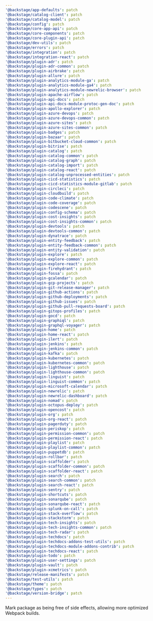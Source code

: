 ```yaml
---
'@backstage/app-defaults': patch
'@backstage/catalog-client': patch
'@backstage/catalog-model': patch
'@backstage/config': patch
'@backstage/core-app-api': patch
'@backstage/core-components': patch
'@backstage/core-plugin-api': patch
'@backstage/dev-utils': patch
'@backstage/errors': patch
'@backstage/integration': patch
'@backstage/integration-react': patch
'@backstage/plugin-adr': patch
'@backstage/plugin-adr-common': patch
'@backstage/plugin-airbrake': patch
'@backstage/plugin-allure': patch
'@backstage/plugin-analytics-module-ga': patch
'@backstage/plugin-analytics-module-ga4': patch
'@backstage/plugin-analytics-module-newrelic-browser': patch
'@backstage/plugin-apache-airflow': patch
'@backstage/plugin-api-docs': patch
'@backstage/plugin-api-docs-module-protoc-gen-doc': patch
'@backstage/plugin-apollo-explorer': patch
'@backstage/plugin-azure-devops': patch
'@backstage/plugin-azure-devops-common': patch
'@backstage/plugin-azure-sites': patch
'@backstage/plugin-azure-sites-common': patch
'@backstage/plugin-badges': patch
'@backstage/plugin-bazaar': patch
'@backstage/plugin-bitbucket-cloud-common': patch
'@backstage/plugin-bitrise': patch
'@backstage/plugin-catalog': patch
'@backstage/plugin-catalog-common': patch
'@backstage/plugin-catalog-graph': patch
'@backstage/plugin-catalog-import': patch
'@backstage/plugin-catalog-react': patch
'@backstage/plugin-catalog-unprocessed-entities': patch
'@backstage/plugin-cicd-statistics': patch
'@backstage/plugin-cicd-statistics-module-gitlab': patch
'@backstage/plugin-circleci': patch
'@backstage/plugin-cloudbuild': patch
'@backstage/plugin-code-climate': patch
'@backstage/plugin-code-coverage': patch
'@backstage/plugin-codescene': patch
'@backstage/plugin-config-schema': patch
'@backstage/plugin-cost-insights': patch
'@backstage/plugin-cost-insights-common': patch
'@backstage/plugin-devtools': patch
'@backstage/plugin-devtools-common': patch
'@backstage/plugin-dynatrace': patch
'@backstage/plugin-entity-feedback': patch
'@backstage/plugin-entity-feedback-common': patch
'@backstage/plugin-entity-validation': patch
'@backstage/plugin-explore': patch
'@backstage/plugin-explore-common': patch
'@backstage/plugin-explore-react': patch
'@backstage/plugin-firehydrant': patch
'@backstage/plugin-fossa': patch
'@backstage/plugin-gcalendar': patch
'@backstage/plugin-gcp-projects': patch
'@backstage/plugin-git-release-manager': patch
'@backstage/plugin-github-actions': patch
'@backstage/plugin-github-deployments': patch
'@backstage/plugin-github-issues': patch
'@backstage/plugin-github-pull-requests-board': patch
'@backstage/plugin-gitops-profiles': patch
'@backstage/plugin-gocd': patch
'@backstage/plugin-graphiql': patch
'@backstage/plugin-graphql-voyager': patch
'@backstage/plugin-home': patch
'@backstage/plugin-home-react': patch
'@backstage/plugin-ilert': patch
'@backstage/plugin-jenkins': patch
'@backstage/plugin-jenkins-common': patch
'@backstage/plugin-kafka': patch
'@backstage/plugin-kubernetes': patch
'@backstage/plugin-kubernetes-common': patch
'@backstage/plugin-lighthouse': patch
'@backstage/plugin-lighthouse-common': patch
'@backstage/plugin-linguist': patch
'@backstage/plugin-linguist-common': patch
'@backstage/plugin-microsoft-calendar': patch
'@backstage/plugin-newrelic': patch
'@backstage/plugin-newrelic-dashboard': patch
'@backstage/plugin-nomad': patch
'@backstage/plugin-octopus-deploy': patch
'@backstage/plugin-opencost': patch
'@backstage/plugin-org': patch
'@backstage/plugin-org-react': patch
'@backstage/plugin-pagerduty': patch
'@backstage/plugin-periskop': patch
'@backstage/plugin-permission-common': patch
'@backstage/plugin-permission-react': patch
'@backstage/plugin-playlist': patch
'@backstage/plugin-playlist-common': patch
'@backstage/plugin-puppetdb': patch
'@backstage/plugin-rollbar': patch
'@backstage/plugin-scaffolder': patch
'@backstage/plugin-scaffolder-common': patch
'@backstage/plugin-scaffolder-react': patch
'@backstage/plugin-search': patch
'@backstage/plugin-search-common': patch
'@backstage/plugin-search-react': patch
'@backstage/plugin-sentry': patch
'@backstage/plugin-shortcuts': patch
'@backstage/plugin-sonarqube': patch
'@backstage/plugin-sonarqube-react': patch
'@backstage/plugin-splunk-on-call': patch
'@backstage/plugin-stack-overflow': patch
'@backstage/plugin-stackstorm': patch
'@backstage/plugin-tech-insights': patch
'@backstage/plugin-tech-insights-common': patch
'@backstage/plugin-tech-radar': patch
'@backstage/plugin-techdocs': patch
'@backstage/plugin-techdocs-addons-test-utils': patch
'@backstage/plugin-techdocs-module-addons-contrib': patch
'@backstage/plugin-techdocs-react': patch
'@backstage/plugin-todo': patch
'@backstage/plugin-user-settings': patch
'@backstage/plugin-vault': patch
'@backstage/plugin-xcmetrics': patch
'@backstage/release-manifests': patch
'@backstage/test-utils': patch
'@backstage/theme': patch
'@backstage/types': patch
'@backstage/version-bridge': patch
---
```


Mark package as being free of side effects, allowing more optimized Webpack builds.

